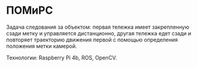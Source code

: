 # ПОМиРС
Задача следования за объектом: первая тележка имеет закрепленную сзади метку и управляется дистанционно, другая тележка едет сзади и повторяет траекторию движения первой с помощью определения положения метки камерой.

Технологии: Raspberry Pi 4b, ROS, OpenCV.
